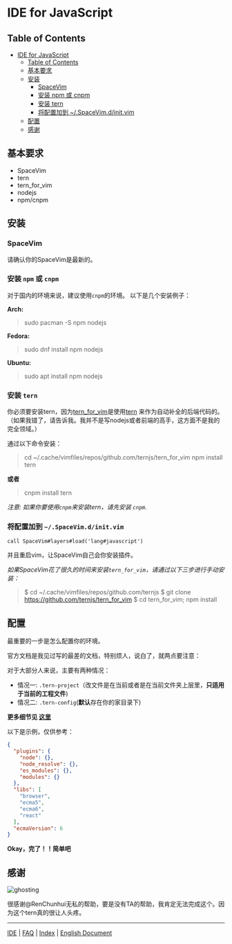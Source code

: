 ﻿# IDE for JavaScript

## Table of Contents

   * [IDE for JavaScript](#ide-for-javascript)
      * [Table of Contents](#table-of-contents)
      * [基本要求](#基本要求)
      * [安装](#安装)
         * [SpaceVim](#spacevim)
         * [安装 npm 或 cnpm](#安装-npm-或-cnpm)
         * [安装 tern](#安装-tern)
         * [将配置加到 ~/.SpaceVim.d/init.vim](#将配置加到-spacevimdinitvim)
      * [配置](#配置)
      * [感谢](#感谢)


## 基本要求

* SpaceVim
* tern
* tern_for_vim
* nodejs
* npm/cnpm

## 安装

### SpaceVim

请确认你的SpaceVim是最新的。

### 安装 `npm` 或 `cnpm`

对于国内的环境来说，建议使用`cnpm`的环境。
以下是几个安装例子：

**Arch:**
> sudo pacman -S npm nodejs

**Fedora:**
> sudo dnf install npm nodejs

**Ubuntu:**
> sudo apt install npm nodejs

### 安装 `tern`

你必须要安装tern，因为[tern_for_vim](https://github.com/ternjs/tern_for_vim)是使用[tern](http://ternjs.net/) 来作为自动补全的后端代码的。
（如果我错了，请告诉我。我并不是写nodejs或者前端的高手，这方面不是我的完全领域。）

通过以下命令安装：
> cd ~/.cache/vimfiles/repos/github.com/ternjs/tern_for_vim
> npm install tern

**或者**

> cnpm install tern

_注意: 如果你要使用`cnpm`来安装tern，请先安装 `cnpm`._

### 将配置加到 `~/.SpaceVim.d/init.vim`

```viml
call SpaceVim#layers#load('lang#javascript')
```

并且重启vim，让SpaceVim自己会你安装插件。

_如果SpaceVim花了很久的时间来安装`tern_for_vim`，请通过以下三步进行手动安装：_

> $ cd ~/.cache/vimfiles/repos/github.com/ternjs
> $ git clone https://github.com/ternjs/tern_for_vim
> $ cd tern_for_vim; npm install

## 配置

最重要的一步是怎么配置你的环境。

官方文档是我见过写的最差的文档，特别烦人，说白了，就两点要注意：

对于大部分人来说，主要有两种情况：

* 情况一: `.tern-project`（改文件是在当前或者是在当前文件夹上层里，**只适用于当前的工程文件**)
* 情况二: `.tern-config`(**默认**存在你的家目录下)

**更多细节见 [这里](http://ternjs.net/doc/manual.html#server)**

以下是示例，仅供参考：

```json
{
  "plugins": {
    "node": {},
    "node_resolve": {},
    "es_modules": {},
    "modules": {}
  },
  "libs": [
    "browser",
    "ecma5",
    "ecma6",
    "react"
  ],
  "ecmaVersion": 6
}
```

**Okay，完了！！简单吧**

## 感谢
![ghosting](https://gist.github.com/Gabirel/b71a01cce86df216abd4fd0968864942/raw/ac26a110fc873b06d810641f13882f2879821888/meme-ghosting.jpg)

很感谢@RenChunhui无私的帮助，要是没有TA的帮助，我肯定无法完成这个。因为这个tern真的很让人头疼。 

---------------

[IDE](../IDE) | [FAQ](../FAQ.md#faq) | [Index](../README.md#table-of-contents) | [English Document](../../README.md#hack-spacevim)
